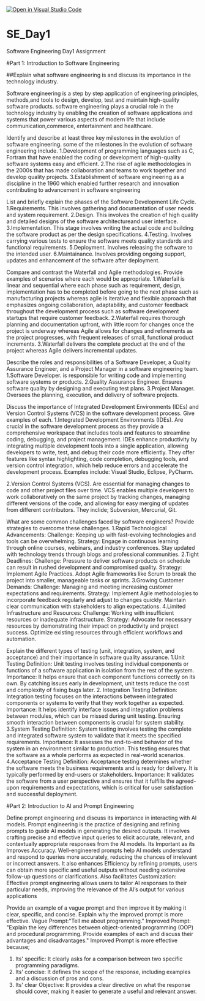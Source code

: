 [![Open in Visual Studio Code](https://classroom.github.com/assets/open-in-vscode-2e0aaae1b6195c2367325f4f02e2d04e9abb55f0b24a779b69b11b9e10269abc.svg)](https://classroom.github.com/online_ide?assignment_repo_id=15568220&assignment_repo_type=AssignmentRepo)
# SE_Day1
Software Engineering Day1 Assignment

#Part 1: Introduction to Software Engineering

##Explain what software engineering is and discuss its importance in the technology industry.

Software engineering is a step by step application of engineering principles, methods,and tools to design, develop, test and maintain high-quality software products.
software engineering plays a crucial role in the technology industry by enabling the creation of software applications and systems that power various aspects of modern life that include communication,commerce, entertainment and healthcare.


Identify and describe at least three key milestones in the evolution of software engineering.
some of the milestones in the evolution of software engineering include.
  1.Development of programming languages such as C, Fortram that have enabled the coding or development of high-quality software systems easy and efficient.
  2.The rise of agile methodologies in the 2000s that has made collaboration and teams to work together and develop quality projects.
  3.Establishment of software engineering as a discipline in the 1960 which enabled further research and innovation contributing to advancement in software engineering


List and briefly explain the phases of the Software Development Life Cycle.
  1.Requirements. This involves gathering and documentation of user needs and system requirement.
  2.Design. This involves the creation of high quality and detailed designs of the software architectureand user interface.
  3.Implementation. This stage involves writing the actual code and building the software product as per the design specifications.
  4.Testing. Involves carrying various tests to ensure the software meets quality standards and functional requirements.
  5.Deployment. Involves releasing the software to the intended user.
  6.Maintainance. Involves providing ongoing support, updates and enhancement of the software after deployment.
  

Compare and contrast the Waterfall and Agile methodologies. Provide examples of scenarios where each would be appropriate.
  1.Waterfail is linear and sequential where each phase such as requirement, design, implementation has to be completed before going to the next phase such as manufacturing projects whereas agile is iterative and flexible approach that emphasizes ongoing collaboration, adaptability, and customer feedback throughout the development process such as software development startups that require customer feedback.
  2.Waterfall requires thorough planning and documentation upfront, with little room for changes once the project is underway whereas Agile allows for changes and refinements as the project progresses, with frequent releases of small, functional product increments.
  3.Waterfall delivers the complete product at the end of the project whereas Agile delivers incremental updates. 

Describe the roles and responsibilities of a Software Developer, a Quality Assurance Engineer, and a Project Manager in a software engineering team.
  1.Software Developer. is responsible for writing code and implementing software systems or products.
  2.Quality Assurance Engineer. Ensures software quality by designing and executing test plans.
  3.Project Manager. Oversees the planning, execution, and delivery of software projects.



Discuss the importance of Integrated Development Environments (IDEs) and Version Control Systems (VCS) in the software development process. Give examples of each.
  1.Integrated Development Environments (IDEs). Are crucial in the software development process as they provide a comprehensive workspace that includes tools and features to streamline coding, debugging, and project management. IDEs enhance productivity by integrating multiple development tools into a single application, allowing developers to write, test, and debug their code more efficiently. They offer features like syntax highlighting, code completion, debugging tools, and version control integration, which help reduce errors and accelerate the development process. Examples include: Visual Studio, Eclipse, PyCharm.

  2.Version Control Systems (VCS). Are essential for managing changes to code and other project files over time. VCS enables multiple developers to work collaboratively on the same project by tracking changes, managing different versions of the code, and allowing for easy merging of updates from different contributors. They inclide; Subversion, Mercurial, Git.

What are some common challenges faced by software engineers? Provide strategies to overcome these challenges.
  1.Rapid Technological Advancements:
    Challenge: Keeping up with fast-evolving technologies and tools can be overwhelming.
    Strategy: Engage in continuous learning through online courses, webinars, and industry conferences. Stay updated with technology trends through blogs and professional communities.
  2.Tight Deadlines: 
    Challenge: Pressure to deliver software products on schedule can result in rushed development and compromised quality.
    Strategy: Implement Agile Practices. Adopt Agile frameworks like Scrum to break the project into smaller, manageable tasks or sprints.
  3.Growing Customer Demands:
    Challenge: Managing and meeting increasing customer expectations and requirements.
    Strategy: Implement Agile methodologies to incorporate feedback regularly and adjust to changes quickly. Maintain clear communication with stakeholders to align expectations.
  4.Limited Infrastructure and Resources:
    Challenge: Working with insufficient resources or inadequate infrastructure.
    Strategy: Advocate for necessary resources by demonstrating their impact on productivity and project success. Optimize existing resources through efficient workflows and automation.


Explain the different types of testing (unit, integration, system, and acceptance) and their importance in software quality assurance.
  1.Unit Testing
    Definition: Unit testing involves testing individual components or functions of a software application in isolation from the rest of the system.
    Importance: It helps ensure that each component functions correctly on its own. By catching issues early in development, unit tests reduce the cost and complexity of fixing bugs later.
  2. Integration Testing
    Definition: Integration testing focuses on the interactions between integrated components or systems to verify that they work together as expected.
    Importance: It helps identify interface issues and integration problems between modules, which can be missed during unit testing. Ensuring smooth interaction between components is crucial for system stability.
  3.System Testing
    Definition: System testing involves testing the complete and integrated software system to validate that it meets the specified requirements.
    Importance: It assesses the end-to-end behavior of the system in an environment similar to production. This testing ensures that the software as a whole performs as expected in real-world scenarios.
  4.Acceptance Testing
    Definition: Acceptance testing determines whether the software meets the business requirements and is ready for delivery. It is typically performed by end-users or stakeholders.
    Importance: It validates the software from a user perspective and ensures that it fulfills the agreed-upon requirements and expectations, which is critical for user satisfaction and successful deployment.

#Part 2: Introduction to AI and Prompt Engineering


Define prompt engineering and discuss its importance in interacting with AI models.
  Prompt engineering is the practice of designing and refining prompts to guide AI models in generating the desired outputs. It involves crafting precise and effective input queries to elicit accurate, relevant, and  contextually appropriate responses from the AI models.
  Its Important as its Improves Accuracy. Well-engineered prompts help AI models understand and respond to queries more accurately, reducing the chances of irrelevant or incorrect answers.
  It also enhances Efficiency by refining prompts, users can obtain more specific and useful outputs without needing extensive follow-up questions or clarifications.
  Also facilitates Customization: Effective prompt engineering allows users to tailor AI responses to their particular needs, improving the relevance of the AI’s output for various applications 
   

Provide an example of a vague prompt and then improve it by making it clear, specific, and concise. Explain why the improved prompt is more effective.
Vague Prompt:"Tell me about programming."
Improved Prompt: "Explain the key differences between object-oriented programming (OOP) and procedural programming. Provide examples of each and discuss their advantages and disadvantages."
Improved Prompt is more effective because;
  1. Its' specific: It clearly asks for a comparison between two specific programming paradigms.
  2. Its' concise: It defines the scope of the response, including examples and a discussion of pros and cons.
  3. Its' clear Objective: It provides a clear directive on what the response should cover, making it easier to generate a useful and relevant answer.
